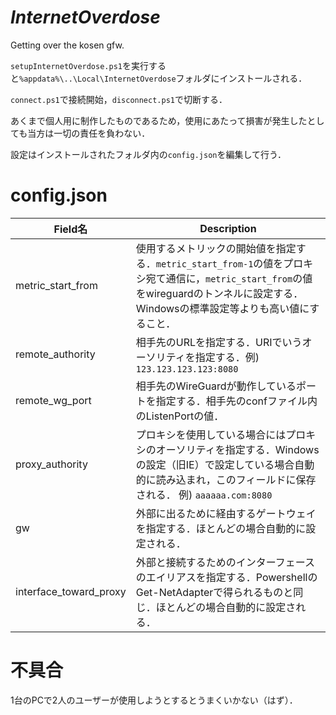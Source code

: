 # *InternetOverdose*
Getting over the kosen gfw.

`setupInternetOverdose.ps1`を実行すると`%appdata%\..\Local\InternetOverdose`フォルダにインストールされる．

`connect.ps1`で接続開始，`disconnect.ps1`で切断する．

あくまで個人用に制作したものであるため，使用にあたって損害が発生したとしても当方は一切の責任を負わない．

設定はインストールされたフォルダ内の`config.json`を編集して行う．

# config.json
| Field名                | Description                                                                                                                                                                              |
| ---------------------- | ---------------------------------------------------------------------------------------------------------------------------------------------------------------------------------------- |
| metric_start_from      | 使用するメトリックの開始値を指定する．`metric_start_from-1`の値をプロキシ宛て通信に，`metric_start_from`の値をwireguardのトンネルに設定する．Windowsの標準設定等よりも高い値にすること． |
| remote_authority       | 相手先のURLを指定する．URIでいうオーソリティを指定する．例) `123.123.123.123:8080`                                                                                                       |
| remote_wg_port         | 相手先のWireGuardが動作しているポートを指定する．相手先のconfファイル内のListenPortの値．                                                                                                |
| proxy_authority        | プロキシを使用している場合にはプロキシのオーソリティを指定する．Windowsの設定（旧IE）で設定している場合自動的に読み込まれ，このフィールドに保存される． 例) `aaaaaa.com:8080`            |
| gw                     | 外部に出るために経由するゲートウェイを指定する．ほとんどの場合自動的に設定される．                                                                                                       |
| interface_toward_proxy | 外部と接続するためのインターフェースのエイリアスを指定する．PowershellのGet-NetAdapterで得られるものと同じ．ほとんどの場合自動的に設定される．                                           |

# 不具合
1台のPCで2人のユーザーが使用しようとするとうまくいかない（はず）．
